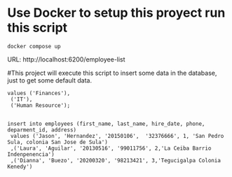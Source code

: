 # Use Docker to setup this proyect run this script
```
docker compose up
```

URL: http://localhost:6200/employee-list

#This project will execute this script to insert some data in the database, just to get some default data.
``` insert into deparments( description)
values ('Finances'),
 ('IT'),
 ('Human Resource');


insert into employees (first_name, last_name, hire_date, phone, deparment_id, address)
 values ('Jason', 'Hernandez', '20150106',  '32376666', 1, 'San Pedro Sula, colonia San Jose de Sula')
 ,('Laura', 'Aguilar', '20130516', '99011756', 2,'La Ceiba Barrio Indenpenencia')
 ,('Dianna', 'Buezo', '20200320', '98213421', 3,'Tegucigalpa Colonia Kenedy')
```
